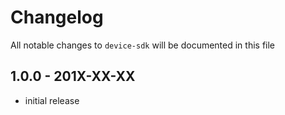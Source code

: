 # Changelog

All notable changes to `device-sdk` will be documented in this file

## 1.0.0 - 201X-XX-XX

- initial release
